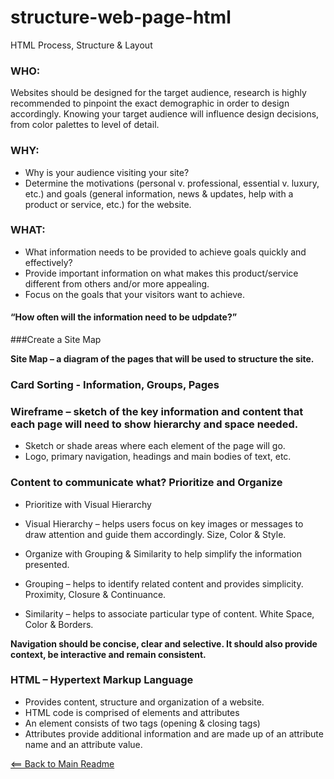 # structure-web-page-html
HTML Process, Structure &amp; Layout

### WHO:
Websites should be designed for the target audience, research is highly recommended to pinpoint the exact demographic in order to design accordingly.
Knowing your target audience will influence design decisions, from color palettes to level of detail.

### WHY:
- Why is your audience visiting your site?
- Determine the motivations (personal v. professional, essential v. luxury, etc.) and goals (general information, news & updates, help with a product or service, etc.) for the website.

### WHAT:
- What information needs to be provided to achieve goals quickly and effectively? 
- Provide important information on what makes this product/service different from others and/or more appealing.
- Focus on the goals that your visitors want to achieve.

#### “How often will the information need to be udpdate?”

###Create a Site Map

**Site Map – a diagram of the pages that will be used to structure the site.**

### Card Sorting - Information, Groups, Pages

### Wireframe – sketch of the key information and content that each page will need to show hierarchy and space needed. 

- Sketch or shade areas where each element of the page will go.
- Logo, primary navigation, headings and main bodies of text, etc.

### Content to communicate what? Prioritize and Organize

- Prioritize with Visual Hierarchy
- Visual Hierarchy – helps users focus on key images or messages to draw attention and guide them accordingly. Size, Color & Style.

- Organize with Grouping & Similarity to help simplify the information presented.
- Grouping – helps to identify related content and provides simplicity. Proximity, Closure & Continuance.
- Similarity – helps to associate particular type of content. White Space, Color & Borders.

**Navigation should be concise, clear and selective. It should also provide context, be interactive and remain consistent.**

### HTML – Hypertext Markup Language

- Provides content, structure and organization of a website. 
- HTML code is comprised of elements and attributes
- An element consists of two tags (opening & closing tags)
- Attributes provide additional information and are made up of an attribute name and an attribute value.


[<== Back to Main Readme](README.md)